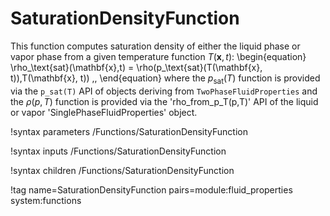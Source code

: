 # SaturationDensityFunction

This function computes saturation density of either the liquid phase or vapor phase from a given
temperature function $T(\mathbf{x}, t)$:
\begin{equation}
  \rho_\text{sat}(\mathbf{x},t) = \rho(p_\text{sat}(T(\mathbf{x}, t)),T(\mathbf{x}, t)) \,,
\end{equation}
where the $p_\text{sat}(T)$ function is provided via the `p_sat(T)` API of
objects deriving from `TwoPhaseFluidProperties` and the $\rho(p,T)$ function is provided via the
'rho_from_p_T(p,T)' API of the liquid or vapor 'SinglePhaseFluidProperties' object.

!syntax parameters /Functions/SaturationDensityFunction

!syntax inputs /Functions/SaturationDensityFunction

!syntax children /Functions/SaturationDensityFunction

!tag name=SaturationDensityFunction pairs=module:fluid_properties system:functions
